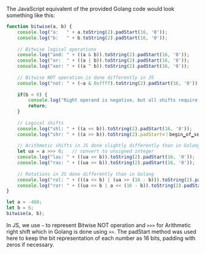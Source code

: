 The JavaScript equivalent of the provided Golang code would look something like this:

```javascript
function bitwise(a, b) {
    console.log("a:   " + a.toString(2).padStart(16, '0'));
    console.log("b:   " + b.toString(2).padStart(16, '0'));
    
    // Bitwise logical operations
    console.log("and: " + ((a & b)).toString(2).padStart(16, '0'));
    console.log("or:  " + ((a | b)).toString(2).padStart(16, '0'));
    console.log("xor: " + ((a ^ b)).toString(2).padStart(16, '0'));
    
    // Bitwise NOT operation is done differently in JS
    console.log("not: " + (~a & 0xffff).toString(2).padStart(16, '0'));
  
    if(b < 0) {
        console.log("Right operand is negative, but all shifts require an unsigned right operand (shift distance).");
        return;
    }
    
    // Logical shifts 
    console.log("shl: " + ((a << b)).toString(2).padStart(16, '0'));
    console.log("shr: " + ((a >> b)).toString(2).padStart<｜begin▁of▁sentence｜>(16, '0'));
    
    // Arithmetic shifts in JS done slightly differently than in Golang
    let ua = a >>> 0;   // convert to unsigned integer
    console.log("las: " + ((ua << b)).toString(2).padStart(16, '0'));
    console.log("ras: " + ((ua >> b)).toString(2).padStart(16, '0'));
    
    // Rotations in JS done differently than in Golang 
    console.log("rol: " + (((a << b) | (ua >> (16 - b))).toString(2).padStart(16, '0')));
    console.log("ror: " + ((ua >> b | a << (16 - b)).toString(2).padStart(16, '0'));
}

let a = -460; 
let b = 6;
bitwise(a, b);
```
In JS, we use `~` to represent Bitwise NOT operation and `>>>` for Arithmetic right shift which in Golang is done using `>>`. The padStart method was used here to keep the bit representation of each number as 16 bits, padding with zeros if necessary.

